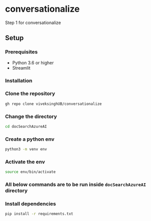 # conversationalize
Step 1 for conversationalize

## Setup
### Prerequisites
- Python 3.6 or higher
- Streamlit
### Installation
### Clone the repository
```bash
gh repo clone viveksinghUB/conversationalize
```
### Change the directory
```bash
cd docSearchAzureAI
```

### Create a python env
```bash
python3 -m venv env
```
### Activate the env
```bash
source env/bin/activate
```
### All below commands are to be run inside `docSearchAzureAI` directory
### Install dependencies
```bash
pip install -r requirements.txt
```